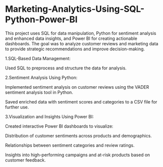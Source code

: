 # Marketing-Analytics-Using-SQL-Python-Power-BI

This project uses SQL for data manipulation, Python for sentiment analysis and enhanced data insights, and Power BI for creating actionable dashboards. The goal was to analyze customer reviews and marketing data to provide strategic recommendations and improve decision-making.

1.SQL-Based Data Management:

Used SQL to preprocess and structure the data for analysis.

2.Sentiment Analysis Using Python:

Implemented sentiment analysis on customer reviews using the VADER sentiment analysis tool in Python.

Saved enriched data with sentiment scores and categories to a CSV file for further use.

3.Visualization and Insights Using Power BI:

Created interactive Power BI dashboards to visualize:

Distribution of customer sentiments across products and demographics.

Relationships between sentiment categories and review ratings.

Insights into high-performing campaigns and at-risk products based on customer feedback.

